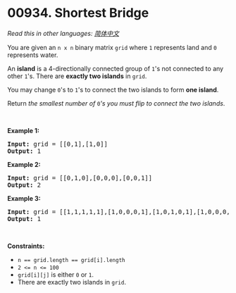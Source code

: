 # 00934. Shortest Bridge

  _Read this in other languages:_
    [_简体中文_](README.zh-CN.md)

<p>You are given an <code>n x n</code> binary matrix <code>grid</code> where <code>1</code> represents land and <code>0</code> represents water.</p>

<p>An <strong>island</strong> is a 4-directionally connected group of <code>1</code>&#39;s not connected to any other <code>1</code>&#39;s. There are <strong>exactly two islands</strong> in <code>grid</code>.</p>

<p>You may change <code>0</code>&#39;s to <code>1</code>&#39;s to connect the two islands to form <strong>one island</strong>.</p>

<p>Return <em>the smallest number of </em><code>0</code><em>&#39;s you must flip to connect the two islands</em>.</p>

<p>&nbsp;</p>
<p><strong>Example 1:</strong></p>

<pre>
<strong>Input:</strong> grid = [[0,1],[1,0]]
<strong>Output:</strong> 1
</pre>

<p><strong>Example 2:</strong></p>

<pre>
<strong>Input:</strong> grid = [[0,1,0],[0,0,0],[0,0,1]]
<strong>Output:</strong> 2
</pre>

<p><strong>Example 3:</strong></p>

<pre>
<strong>Input:</strong> grid = [[1,1,1,1,1],[1,0,0,0,1],[1,0,1,0,1],[1,0,0,0,1],[1,1,1,1,1]]
<strong>Output:</strong> 1
</pre>

<p>&nbsp;</p>
<p><strong>Constraints:</strong></p>

<ul>
	<li><code>n == grid.length == grid[i].length</code></li>
	<li><code>2 &lt;= n &lt;= 100</code></li>
	<li><code>grid[i][j]</code> is either <code>0</code> or <code>1</code>.</li>
	<li>There are exactly two islands in <code>grid</code>.</li>
</ul>
